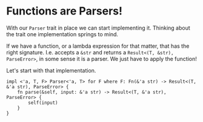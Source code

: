 # Functions are Parsers!
With our `Parser` trait in place we can start implementing it. Thinking about
the trait one implementation springs to mind.

If we have a function, or a lambda expression for that matter, that has the
right signature. I.e. accepts a `&str` and returns a 
`Result<(T, &str), ParseError>`, in some sense it is a parser. We just have to
apply the function! 

Let's start with that implementation.

```
impl <'a, T, F> Parser<'a, T> for F where F: Fn(&'a str) -> Result<(T, &'a str), ParseError> {
    fn parse(&self, input: &'a str) -> Result<(T, &'a str), ParseError> {
        self(input)
    }
}
```
